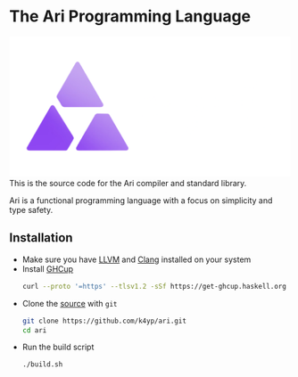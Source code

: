 # The Ari Programming Language
![Ari Logo](src/ari.png)  
This is the source code for the Ari compiler and standard library.

Ari is a functional programming language with a focus on simplicity and type safety.

## Installation
 -  Make sure you have [LLVM](https://llvm.org/) and [Clang](https://clang.llvm.org/) installed on your system
 - Install [GHCup](https://www.haskell.org/ghcup)
   ```bash
   curl --proto '=https' --tlsv1.2 -sSf https://get-ghcup.haskell.org | sh
   ```
 - Clone the [source](https://github.com/k4yp/ari) with `git`
   ```bash
   git clone https://github.com/k4yp/ari.git
   cd ari
   ```
  - Run the build script
    ```bash
    ./build.sh
    ``` 
